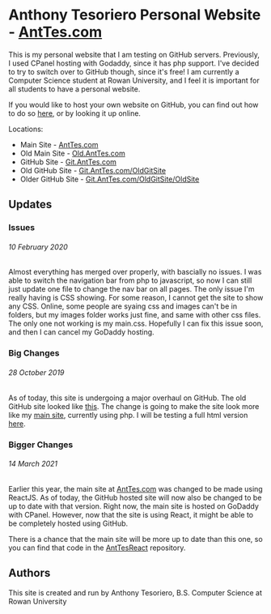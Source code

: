 # Anthony Tesoriero Personal Website - [AntTes.com](http://anttes.com)

This is my personal website that I am testing on GitHub servers. 
Previously, I used CPanel hosting with Godaddy, since it has php support. 
I've decided to try to switch over to GitHub though, since it's free! I am currently a Computer Science student at Rowan University, 
and I feel it is important for all students to have a personal website. 

If you would like to host your own website on GitHub, you can find out how to do so 
[here](https://gist.github.com/TylerFisher/6127328), or by looking it up online.

Locations: 
- Main Site - [AntTes.com](http://anttes.com)
- Old Main Site - [Old.AntTes.com](http://old.anttes.com)
- GitHub Site - [Git.AntTes.com](http://git.anttes.com)
- Old GitHub Site - [Git.AntTes.com/OldGitSite](http://git.anttes.com/OldGitSite)
- Older GitHub Site - [Git.AntTes.com/OldGitSite/OldSite](http://git.anttes.com/OldGitSite/OldSite)

## Updates
### Issues ### 
###### 10 February 2020
Almost everything has merged over properly, with bascially no issues. I was able to switch the navigation bar from php to javascript, so now I can still just update one file to change the nav bar on all pages. The only issue I'm really having is CSS showing. For some reason, I cannot get the site to show any CSS. Online, some people are syaing css and images can't be in folders, but my images folder works just fine, and same with other css files. The only one not working is my main.css. Hopefully I can fix this issue soon, and then I can cancel my GoDaddy hosting. 

### Big Changes ### 
###### 28 October 2019
As of today, this site is undergoing a major overhaul on GitHub. 
The old GitHub site looked like [this](https://git.anttes.com/OldSite/).
The change is going to make the site look more like my [main site](http://anttes.com), currently using php.
I will be testing a full html version [here](http://anttes.com/GitSite).

### Bigger Changes ### 
###### 14 March 2021
Earlier this year, the main site at [AntTes.com](http://anttes.com) was changed to be made using ReactJS. As of today, the GitHub hosted site will now also be changed to be up to date with that version. Right now, the main site is hosted on GoDaddy with CPanel. However, now that the site is using React, it might be able to be completely hosted using GitHub.

There is a chance that the main site will be more up to date than this one, so you can find that code in the [AntTesReact](https://github.com/anttesoriero/AntTesReact) repository.

## Authors
This site is created and run by Anthony Tesoriero, B.S. Computer Science at Rowan University
